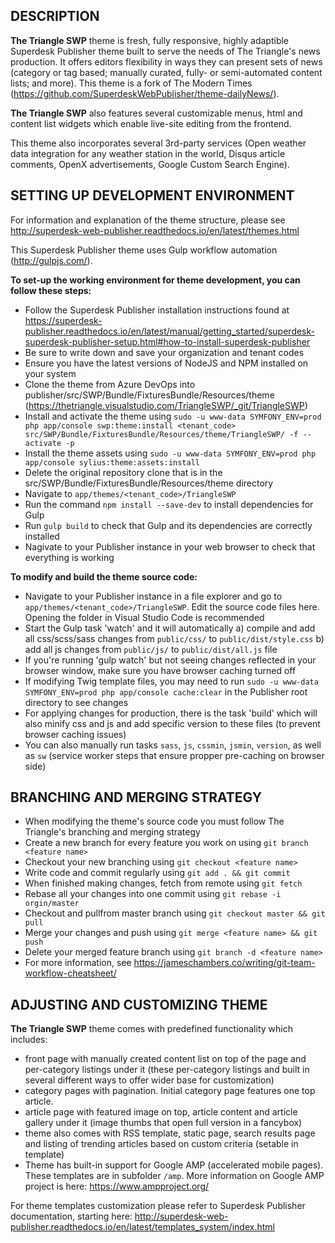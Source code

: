 DESCRIPTION
-----------

**The Triangle SWP** theme is fresh, fully responsive, highly adaptible Superdesk Publisher theme built to serve the needs of The Triangle's news production. It offers editors flexibility in ways they can present sets of news (category or tag based; manually curated, fully- or semi-automated content lists; and more). This theme is a fork of The Modern Times (https://github.com/SuperdeskWebPublisher/theme-dailyNews/).

**The Triangle SWP** also features several customizable menus, html and content list widgets which enable live-site editing from the frontend.

This theme also incorporates several 3rd-party services (Open weather data integration for any weather station in the world, Disqus article comments, OpenX advertisements, Google Custom Search Engine).

SETTING UP DEVELOPMENT ENVIRONMENT
----------------------------------

For information and explanation of the theme structure, please see http://superdesk-web-publisher.readthedocs.io/en/latest/themes.html 

This Superdesk Publisher theme uses Gulp workflow automation (http://gulpjs.com/). 

**To set-up the working environment for theme development, you can follow these steps:**
- Follow the Superdesk Publisher installation instructions found at https://superdesk-publisher.readthedocs.io/en/latest/manual/getting_started/superdesk-superdesk-publisher-setup.html#how-to-install-superdesk-publisher
- Be sure to write down and save your organization and tenant codes
- Ensure you have the latest versions of NodeJS and NPM installed on your system
- Clone the theme from Azure DevOps into publisher/src/SWP/Bundle/FixturesBundle/Resources/theme (https://thetriangle.visualstudio.com/TriangleSWP/_git/TriangleSWP)
- Install and activate the theme using `sudo -u www-data SYMFONY_ENV=prod php app/console swp:theme:install <tenant_code> src/SWP/Bundle/FixturesBundle/Resources/theme/TriangleSWP/ -f --activate -p`
- Install the theme assets using `sudo -u www-data SYMFONY_ENV=prod php app/console sylius:theme:assets:install`
- Delete the original repository clone that is in the src/SWP/Bundle/FixturesBundle/Resources/theme directory
- Navigate to `app/themes/<tenant_code>/TriangleSWP`
- Run the command `npm install --save-dev` to install dependencies for Gulp
- Run `gulp build` to check that Gulp and its dependencies are correctly installed
- Nagivate to your Publisher instance in your web browser to check that everything is working

**To modify and build the theme source code:**
- Navigate to your Publisher instance in a file explorer and go to `app/themes/<tenant_code>/TriangleSWP`. Edit the source code files here. Opening the folder in Visual Studio Code is recommended
- Start the Gulp task 'watch' and it will automatically
a) compile and add all css/scss/sass changes from `public/css/` to `public/dist/style.css`
b) add all js changes from `public/js/` to `public/dist/all.js` file
- If you're running 'gulp watch' but not seeing changes reflected in your browser window, make sure you have browser caching turned off
- If modifying Twig template files, you may need to run `sudo -u www-data SYMFONY_ENV=prod php app/console cache:clear` in the Publisher root directory to see changes
- For applying changes for production, there is the task 'build' which will also minify css and js and add specific version to these files (to prevent browser caching issues)
- You can also manually run tasks `sass`, `js`, `cssmin`, `jsmin`, `version`, as well as `sw` (service worker steps that ensure propper pre-caching on browser side)

BRANCHING AND MERGING STRATEGY
------------------------------
- When modifying the theme's source code you must follow The Triangle's branching and merging strategy
- Create a new branch for every feature you work on using `git branch <feature name>`
- Checkout your new branching using `git checkout <feature name>`
- Write code and commit regularly using `git add . && git commit`
- When finished making changes, fetch from remote using `git fetch`
- Rebase all your changes into one commit using `git rebase -i orgin/master`
- Checkout and pullfrom master branch using `git checkout master && git pull`
- Merge your changes and push using `git merge <feature name> && git push`
- Delete your merged feature branch using `git branch -d <feature name>`
- For more information, see https://jameschambers.co/writing/git-team-workflow-cheatsheet/

ADJUSTING AND CUSTOMIZING THEME
-------------------------------
**The Triangle SWP** theme comes with predefined functionality which includes:
- front page with manually created content list on top of the page and per-category listings under it (these per-category listings and built in several different ways to offer wider base for customization)
- category pages with pagination. Initial category page features one top article.
- article page with featured image on top, article content and article gallery under it (image thumbs that open full version in a fancybox)
- theme also comes with RSS template, static page, search results page and listing of trending articles based on custom criteria (setable in template)
- Theme has built-in support for Google AMP (accelerated mobile pages). These templates are in subfolder `/amp`. More information on Google AMP project is here: https://www.ampproject.org/

For theme templates customization please refer to Superdesk Publisher documentation, starting here: http://superdesk-web-publisher.readthedocs.io/en/latest/templates_system/index.html
